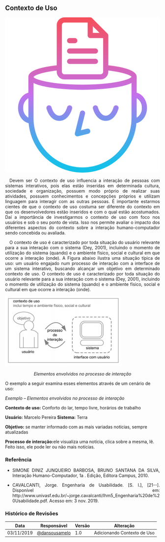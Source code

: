 ## **Contexto de Uso**

![Icon](../img/useicon.png)

<p align="justify">&emsp;Devem ser O contexto de uso influencia a interação de pessoas com sistemas interativos, pois elas estão inseridas em determinada cultura, sociedade e organização, possuem modo próprio de realizar suas atividades, possuem conhecimentos e concepções próprios e utilizam linguagem para interagir com as outras pessoas. É importante estarmos cientes de que o contexto de uso costuma ser diferente do contexto em que os desenvolvedores estão inseridos e com o qual estão acostumados. Daí a importância de investigarmos o contexto de uso com foco nos usuários e sob o seu ponto de vista. Isso nos permite avaliar o impacto dos diferentes aspectos do contexto sobre a interação humano-computador sendo concebida ou avaliada.</p>
<p align="justify">&emsp;O contexto de uso é caracterizado por toda situação do usuário relevante para a sua interação com o sistema (Dey, 2001), incluindo o momento de utilização do sistema (quando) e o ambiente físico, social e cultural em que ocorre a interação (onde). A Figura abaixo ilustra uma situação típica de uso: um usuário engajado num processo de interação com a interface de um sistema interativo, buscando alcançar um objetivo em determinado contexto de uso. O contexto de uso é caracterizado por toda situação do usuário relevante para a sua interação com o sistema (Dey, 2001), incluindo o momento de utilização do sistema (quando) e o ambiente físico, social e cultural em que ocorre a interação (onde).</p>

![Icon](../img/context.png)
<p align="center"><i>Elementos envolvidos no processo de interação</i>

<p>O exemplo a seguir examina esses elementos através de um cenário de uso:</p>

<i>Exemplo – Elementos envolvidos no processo de interação</i>
<p><b>Contexto de uso:</b> Conforto do lar, tempo livre, horários de trabalho</p>
<b>Usuário:</b> Marcelo Pereira
<b>Sistema:</b> Terra
<p><b>Objetivo:</b> se manter informado com as mais variadas notícias, sempre atualizadas</p>
<p><b>Processo de interação:</b>ele visualiza uma notícia, clica sobre a mesma, lê. Feito isso, ele pode ler ou não mais notícias.</p>

### **Referência**
* <p align= "justify"> SIMONE DINIZ JUNQUEIRO BARBOSA, BRUNO SANTANA DA SILVA, Interação Humano-Computador, 1a . Edição, Editora Campus, 2010.</p>

* <p align= "justify">CAVALCANTI, Jorge. Engenharia de Usabilidade. [S. l.], [21--]. Disponível em: http://www.univasf.edu.br/~jorge.cavalcanti/Ihm5_Engenharia%20de%20Usabilidade.pdf. Acesso em: 3 nov. 2019.</p>

### **Histórico de Revisões**

Data | Responsável | Versão | Alteração 
---- | ----------- | ------ | ---------
03/11/2019 | [@dansousamelo](http://github.com/dansousamelo) | 1.0 | Adicionando Contexto de Uso|